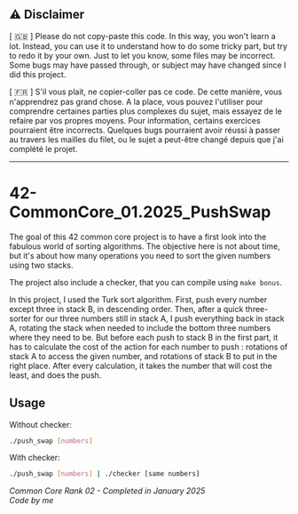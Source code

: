 ## :warning: Disclaimer

[ :uk: ] Please do not copy-paste this code. In this way, you won't learn a lot. Instead, you can use it to understand how to do some tricky part, but try to redo it by your own.
Just to let you know, some files may be incorrect. Some bugs may have passed through, or subject may have changed since I did this project.

[ :fr: ] S'il vous plait, ne copier-coller pas ce code. De cette manière, vous n'apprendrez pas grand chose. A la place, vous pouvez l'utiliser pour comprendre certaines parties plus complexes du sujet, mais essayez de le refaire par vos propres moyens.
Pour information, certains exercices pourraient être incorrects. Quelques bugs pourraient avoir réussi à passer au travers les mailles du filet, ou le sujet a peut-être changé depuis que j'ai complété le projet.

---
# 42-CommonCore_01.2025_PushSwap

The goal of this 42 common core project is to have a first look into the fabulous world of sorting algorithms. The objective here is not about time, but it's about how many operations you need to sort the given numbers using two stacks.

The project also include a checker, that you can compile using `make bonus`. 

In this project, I used the Turk sort algorithm. First, push every number except three in stack B, in descending order. Then, after a quick three-sorter for our three numbers still in stack A, I push everything back in stack A, rotating the stack when needed to include the bottom three numbers where they need to be. But before each push to stack B in the first part, it has to calculate the cost of the action for each number to push : rotations of stack A to access the given number, and rotations of stack B to put in the right place. After every calculation, it takes the number that will cost the least, and does the push.

## Usage

Without checker:

```bash
./push_swap [numbers]
```

With checker:

```bash
./push_swap [numbers] | ./checker [same numbers]
```

_Common Core Rank 02 - Completed in January 2025_  
_Code by me_
